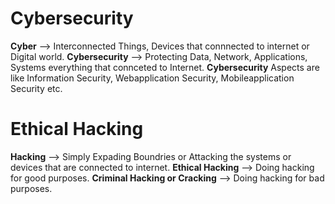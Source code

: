 # Cybersecurity

 **Cyber** --> Interconnected Things, Devices that connnected to internet or Digital world.
**Cybersecurity** --> Protecting Data, Network, Applications, Systems everything that connceted to Internet.
**Cybersecurity** Aspects are like Information Security, Webapplication Security, Mobileapplication Security etc.

# Ethical Hacking

**Hacking** --> Simply Expading Boundries or Attacking the systems or devices that are connected to internet.
**Ethical Hacking** --> Doing hacking for good purposes.
**Criminal Hacking or Cracking** --> Doing hacking for bad purposes.
